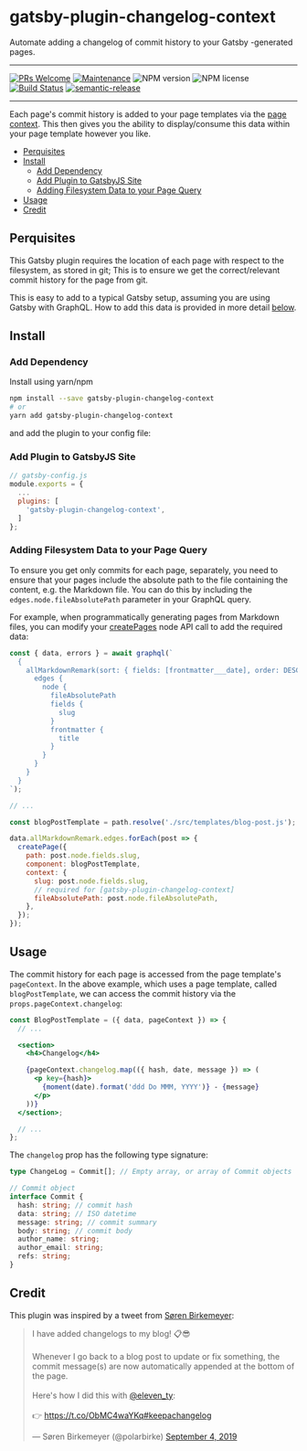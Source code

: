 # gatsby-plugin-changelog-context

Automate adding a changelog of commit history to your Gatsby -generated pages.

---

[![PRs Welcome](https://img.shields.io/badge/PRs-welcome-green.svg?style=flat-square&logo=Github)](http://makeapullrequest.com)
[![Maintenance](https://img.shields.io/badge/Maintained%3F-yes-green.svg?style=flat-square)](https://github.com/tgallacher/gatsby-plugin-changelog-context/graphs/commit-activity)
![NPM version](https://img.shields.io/npm/v/gatsby-plugin-changelog-context.svg?style=flat)
![NPM license](https://img.shields.io/npm/l/gatsby-plugin-changelog-context.svg?style=flat)
[![Build Status](https://travis-ci.com/tgallacher/gatsby-plugin-changelog-context.svg?branch=master)](https://travis-ci.com/tgallacher/gatsby-plugin-changelog-context)
[![semantic-release](https://img.shields.io/badge/%20%20%F0%9F%93%A6%F0%9F%9A%80-semantic--release-e10079.svg)](https://github.com/semantic-release/semantic-release)

---

Each page's commit history is added to your page templates via the [page context](https://www.gatsbyjs.org/docs/gatsby-internals-terminology/#pagecontext). This then gives you the ability to display/consume this data within your page template however you like.

<!-- TOC -->

- [Perquisites](#perquisites)
- [Install](#install)
  - [Add Dependency](#add-dependency)
  - [Add Plugin to GatsbyJS Site](#add-plugin-to-gatsbyjs-site)
  - [Adding Filesystem Data to your Page Query](#adding-filesystem-data-to-your-page-query)
- [Usage](#usage)
- [Credit](#credit)

<!-- /TOC -->

## Perquisites

This Gatsby plugin requires the location of each page with respect to the filesystem, as stored in git; This is to ensure we get the correct/relevant commit history for the page from git.

This is easy to add to a typical Gatsby setup, assuming you are using Gatsby with GraphQL. How to add this data is provided in more detail [below](<(#adding-filesystem-data-to-your-page-query)>).

## Install

### Add Dependency

Install using yarn/npm

```sh
npm install --save gatsby-plugin-changelog-context
# or
yarn add gatsby-plugin-changelog-context
```

and add the plugin to your config file:

### Add Plugin to GatsbyJS Site

```js
// gatsby-config.js
module.exports = {
  ...
  plugins: [
    'gatsby-plugin-changelog-context',
  ]
};
```

### Adding Filesystem Data to your Page Query

To ensure you get only commits for each page, separately, you need to ensure that your pages include the absolute path to the file containing the content, e.g. the Markdown file. You can do this by including the `edges.node.fileAbsolutePath` parameter in your GraphQL query.

For example, when programmatically generating pages from Markdown files, you can modify your [createPages](https://www.gatsbyjs.org/docs/node-apis/#createPages) node API call to add the required data:

```js
const { data, errors } = await graphql(`
  {
    allMarkdownRemark(sort: { fields: [frontmatter___date], order: DESC }) {
      edges {
        node {
          fileAbsolutePath
          fields {
            slug
          }
          frontmatter {
            title
          }
        }
      }
    }
  }
`);

// ...

const blogPostTemplate = path.resolve('./src/templates/blog-post.js');

data.allMarkdownRemark.edges.forEach(post => {
  createPage({
    path: post.node.fields.slug,
    component: blogPostTemplate,
    context: {
      slug: post.node.fields.slug,
      // required for [gatsby-plugin-changelog-context]
      fileAbsolutePath: post.node.fileAbsolutePath,
    },
  });
});
```

## Usage

The commit history for each page is accessed from the page template's `pageContext`. In the above example, which uses a page template, called `blogPostTemplate`, we can access the commit history via the `props.pageContext.changelog`:

```jsx
const BlogPostTemplate = ({ data, pageContext }) => {
  // ...

  <section>
    <h4>Changelog</h4>

    {pageContext.changelog.map(({ hash, date, message }) => (
      <p key={hash}>
        {moment(date).format('ddd Do MMM, YYYY')} - {message}
      </p>
    ))}
  </section>;

  // ...
};
```

The `changelog` prop has the following type signature:

```ts
type ChangeLog = Commit[]; // Empty array, or array of Commit objects

// Commit object
interface Commit {
  hash: string; // commit hash
  data: string; // ISO datetime
  message: string; // commit summary
  body: string; // commit body
  author_name: string;
  author_email: string;
  refs: string;
}
```

## Credit

This plugin was inspired by a tweet from [Søren Birkemeyer](https://twitter.com/polarbirke):

<blockquote class="twitter-tweet"><p lang="en" dir="ltr">I have added changelogs to my blog! 📋😎<br><br>Whenever I go back to a blog post to update or fix something, the commit message(s) are now automatically appended at the bottom of the page.<br><br>Here&#39;s how I did this with <a href="https://twitter.com/eleven_ty?ref_src=twsrc%5Etfw">@eleven_ty</a>: <br><br>👉 <a href="https://t.co/ObMC4waYKq">https://t.co/ObMC4waYKq</a><a href="https://twitter.com/hashtag/keepachangelog?src=hash&amp;ref_src=twsrc%5Etfw">#keepachangelog</a></p>&mdash; Søren Birkemeyer (@polarbirke) <a href="https://twitter.com/polarbirke/status/1169334048516444160?ref_src=twsrc%5Etfw">September 4, 2019</a></blockquote> <script async src="https://platform.twitter.com/widgets.js" charset="utf-8"></script>

